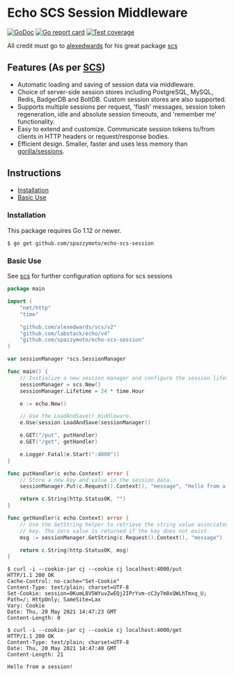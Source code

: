 # Echo SCS Session Middleware

[![GoDoc](https://godoc.org/github.com/spazzymoto/echo-scs-session?status.png)](https://pkg.go.dev/github.com/spazzymoto/echo-scs-session?tab=doc)
[![Go report card](https://goreportcard.com/badge/github.com/spazzymoto/echo-scs-session)](https://goreportcard.com/report/github.com/spazzymoto/echo-scs-session)
[![Test coverage](http://gocover.io/_badge/github.com/spazzymoto/echo-scs-session)](https://gocover.io/github.com/spazzymoto/echo-scs-session)

All credit must go to [alexedwards](https://github.com/alexedwards) for his great package [scs](https://github.com/alexedwards/scs)

## Features (As per [SCS](https://github.com/alexedwards/scs))

* Automatic loading and saving of session data via middleware.
* Choice of server-side session stores including PostgreSQL, MySQL, Redis, BadgerDB and BoltDB. Custom session stores are also supported.
* Supports multiple sessions per request, 'flash' messages, session token regeneration, idle and absolute session timeouts, and 'remember me' functionality.
* Easy to extend and customize. Communicate session tokens to/from clients in HTTP headers or request/response bodies.
* Efficient design. Smaller, faster and uses less memory than [gorilla/sessions](https://github.com/gorilla/sessions).


## Instructions

* [Installation](#installation)
* [Basic Use](#basic-use)


### Installation

This package requires Go 1.12 or newer.

```
$ go get github.com/spazzymoto/echo-scs-session
```

### Basic Use
See [scs](https://github.com/alexedwards/scs) for further configuration options for scs sessions

```go
package main

import (
	"net/http"
	"time"

	"github.com/alexedwards/scs/v2"
	"github.com/labstack/echo/v4"
	"github.com/spazzymoto/echo-scs-session"
)

var sessionManager *scs.SessionManager

func main() {
	// Initialize a new session manager and configure the session lifetime.
	sessionManager = scs.New()
	sessionManager.Lifetime = 24 * time.Hour

	e := echo.New()

	// Use the LoadAndSave() middleware.
	e.Use(session.LoadAndSave(sessionManager))

	e.GET("/put", putHandler)
	e.GET("/get", getHandler)

	e.Logger.Fatal(e.Start(":4000"))
}

func putHandler(c echo.Context) error {
	// Store a new key and value in the session data.
	sessionManager.Put(c.Request().Context(), "message", "Hello from a session!")

	return c.String(http.StatusOK, "")
}

func getHandler(c echo.Context) error {
	// Use the GetString helper to retrieve the string value associated with a
	// key. The zero value is returned if the key does not exist.
	msg := sessionManager.GetString(c.Request().Context(), "message")

	return c.String(http.StatusOK, msg)
}
```

```
$ curl -i --cookie-jar cj --cookie cj localhost:4000/put
HTTP/1.1 200 OK
Cache-Control: no-cache="Set-Cookie"
Content-Type: text/plain; charset=UTF-8
Set-Cookie: session=0KumL8V5WYuvZwEQj2IPrYvm-cC3y7m8xQWLhTmxq_U; Path=/; HttpOnly; SameSite=Lax
Vary: Cookie
Date: Thu, 20 May 2021 14:47:23 GMT
Content-Length: 0

$ curl -i --cookie-jar cj --cookie cj localhost:4000/get
HTTP/1.1 200 OK
Content-Type: text/plain; charset=UTF-8
Date: Thu, 20 May 2021 14:47:40 GMT
Content-Length: 21

Hello from a session!
```
